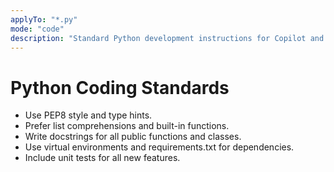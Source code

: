 ```yaml
---
applyTo: "*.py"
mode: "code"
description: "Standard Python development instructions for Copilot and LLM agents."
---
```


# Python Coding Standards

- Use PEP8 style and type hints.
- Prefer list comprehensions and built-in functions.
- Write docstrings for all public functions and classes.
- Use virtual environments and requirements.txt for dependencies.
- Include unit tests for all new features.
